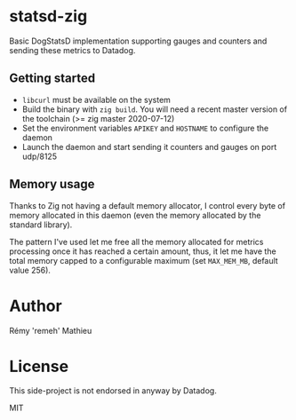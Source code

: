 # statsd-zig

Basic DogStatsD implementation supporting gauges and counters and sending these
metrics to Datadog.

## Getting started

- `libcurl` must be available on the system
- Build the binary with `zig build`. You will need a recent master version of the
toolchain (>= zig master 2020-07-12)
- Set the environment variables `APIKEY` and `HOSTNAME` to configure the daemon
- Launch the daemon and start sending it counters and gauges on port udp/8125

## Memory usage

Thanks to Zig not having a default memory allocator, I control every byte of
memory allocated in this daemon (even the memory allocated by the standard library).

The pattern I've used let me free all the memory allocated for metrics processing
once it has reached a certain amount, thus, it let me have the total memory
capped to a configurable maximum (set `MAX_MEM_MB`, default value 256).

# Author

Rémy 'remeh' Mathieu

# License

This side-project is not endorsed in anyway by Datadog.

MIT
